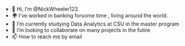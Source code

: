 - 👋 Hi, I’m @NickWheeler123
- 🌍 I’ve worked in banking forsome time , living around the world.
- 🌱 I’m currently studying Data Analytics at CSU in the master program
- 💞️ I’m looking to collaborate on many projects in the futire
- 📫 How to reach me by email

<!---
NickWheeler123/NickWheeler123 is a ✨ special ✨ repository because its `README.md` (this file) appears on your GitHub profile.
You can click the Preview link to take a look at your changes.
--->

